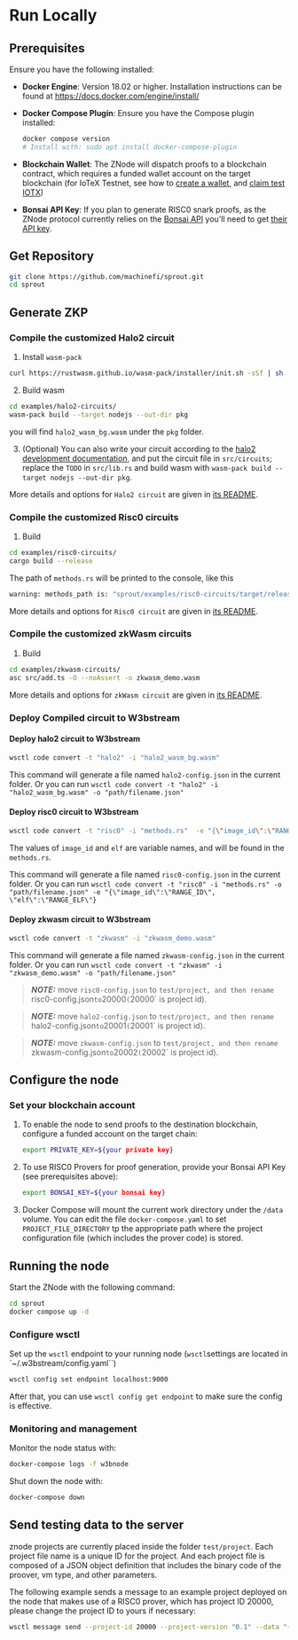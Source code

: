 # Run Locally

## Prerequisites

Ensure you have the following installed:

- **Docker Engine**: Version 18.02 or higher. Installation instructions can be found at https://docs.docker.com/engine/install/

- **Docker Compose Plugin**: Ensure you have the Compose plugin installed:

  ```bash
  docker compose version
  # Install with: sudo apt install docker-compose-plugin
  ```

- **Blockchain Wallet**: The ZNode will dispatch proofs to a blockchain contract, which requires a funded wallet account on the target blockchain (for IoTeX Testnet, see how to [create a wallet](https://docs.iotex.io/the-iotex-stack/wallets/metamask), and [claim test IOTX](https://docs.iotex.io/the-iotex-stack/iotx-faucets/testnet-tokens#the-iotex-developer-portal))

- **Bonsai API Key**: If you plan to generate RISC0 snark proofs, as the ZNode protocol currently relies on the [Bonsai API](https://dev.risczero.com/api/bonsai/) you'll need to get [their API key](https://docs.google.com/forms/d/e/1FAIpQLSf9mu18V65862GS4PLYd7tFTEKrl90J5GTyzw_d14ASxrruFQ/viewform).

## Get Repository
```bash
git clone https://github.com/machinefi/sprout.git
cd sprout
```

## Generate ZKP

### Compile the customized Halo2 circuit

1. Install `wasm-pack`
```bash
curl https://rustwasm.github.io/wasm-pack/installer/init.sh -sSf | sh
```

2. Build wasm

```bash
cd examples/halo2-circuits/
wasm-pack build --target nodejs --out-dir pkg
```

you will find `halo2_wasm_bg.wasm` under the `pkg` folder.

3. (Optional) You can also write your circuit according to the [halo2 development documentation](https://zcash.github.io/halo2/user/simple-example.html), and put the circuit file in `src/circuits`; replace the `TODO` in `src/lib.rs` and build wasm with `wasm-pack build --target nodejs --out-dir pkg`.

More details and options for `Halo2 circuit` are given in [its README](./examples/halo2-circuits/README.md).

### Compile the customized Risc0 circuits

1. Build

```bash
cd examples/risc0-circuits/
cargo build --release
```

The path of `methods.rs` will be printed to the console, like this  

```bash
warning: methods_path is: "sprout/examples/risc0-circuits/target/release/build/risc0-circuits-5efc4ff59af940ab/out/methods.rs"
```

More details and options for `Risc0 circuit` are given in [its README](./examples/risc0-circuits/README.md).

### Compile the customized zkWasm circuits

1. Build

```bash
cd examples/zkwasm-circuits/
asc src/add.ts -O --noAssert -o zkwasm_demo.wasm
```

More details and options for `zkWasm circuit` are given in [its README](./examples/zkwasm-circuits/README.md).


### Deploy Compiled circuit to W3bstream

#### Deploy halo2 circuit to W3bstream

```bash
wsctl code convert -t "halo2" -i "halo2_wasm_bg.wasm"
```

This command will generate a file named `halo2-config.json` in the current folder. 
Or you can run `wsctl code convert -t "halo2" -i "halo2_wasm_bg.wasm" -o "path/filename.json"`

#### Deploy risc0 circuit to W3bstream

```bash
wsctl code convert -t "risc0" -i "methods.rs"  -e "{\"image_id\":\"RANGE_ID\", \"elf\":\"RANGE_ELF\"}"
```
The values of `image_id` and `elf` are variable names, and will be found in the `methods.rs`.

This command will generate a file named `risc0-config.json` in the current folder.
Or you can run `wsctl code convert -t "risc0" -i "methods.rs" -o "path/filename.json" -e "{\"image_id\":\"RANGE_ID\", \"elf\":\"RANGE_ELF\"}`

#### Deploy zkwasm circuit to W3bstream

```bash
wsctl code convert -t "zkwasm" -i "zkwasm_demo.wasm"
```

This command will generate a file named `zkwasm-config.json` in the current folder.
Or you can run `wsctl code convert -t "zkwasm" -i "zkwasm_demo.wasm" -o "path/filename.json"`


> **_NOTE:_**
> move `risc0-config.json` to `test/project, and then rename `risc0-config.json` to `20000`(`20000` is project id).  

> **_NOTE:_**
> move `halo2-config.json` to `test/project, and then rename `halo2-config.json` to `20001`(`20001` is project id).

> **_NOTE:_**
> move `zkwasm-config.json` to `test/project, and then rename `zkwasm-config.json` to `20002`(`20002` is project id).

## Configure the node

### Set your blockchain account

1. To enable the node to send proofs to the destination blockchain, configure a funded account on the target chain:

    ```bash
    export PRIVATE_KEY=${your private key}
    ```

2. To use RISC0 Provers for proof generation, provide your Bonsai API Key (see prerequisites above):

    ```bash
    export BONSAI_KEY=${your bonsai key}
    ```

3. Docker Compose will mount the current work directory under the `/data` volume. You can edit the file `docker-compose.yaml` to set `PROJECT_FILE_DIRECTORY` tp the appropriate path where the project configuration file (which includes the prover code) is stored.

## Running the node

Start the ZNode with the following command:

```bash
cd sprout
docker compose up -d
```
### Configure wsctl

Set up the `wsctl` endpoint to your running node (`wsctl`settings are located in `~/.w3bstream/config.yaml``)

```bash
wsctl config set endpoint localhost:9000
```

After that, you can use ```wsctl config get endpoint``` to make sure the config is effective.

### Monitoring and management

Monitor the node status with:

```bash
docker-compose logs -f w3bnode
```

Shut down the node with:

```bash
docker-compose down
```

## Send testing data to the server

znode projects are currently placed inside the folder `test/project`. Each project file name is a unique ID for the project. And each project file is composed of a JSON object definition that includes the binary code of the proover, vm type, and other parameters.

The following example sends a message to an example project deployed on the node that makes use of a RISC0 prover, which has project ID 20000, please change the project ID to yours if necessary:

```bash
wsctl message send --project-id 20000 --project-version "0.1" --data "{\"private_input\":\"14\", \"public_input\":\"3,34\", \"receipt_type\":\"Snark\"}"
```
